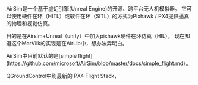 AirSim是一个基于虚幻引擎(Unreal Engine)的开源、跨平台无人机模拟器。
它可以使用硬件在环（HITL）或软件在环（SITL）的方式为Pixhawk / PX4提供逼真的物理和视觉仿真。

目的是在Airsim+Unreal（unity）中加入pixhawk硬件在环仿真（HIL）。
现在知道这个MarVlik的实现是在AirLib中，想办法弄明白。

AirSim中目前默认的是[simple flight](https://github.com/microsoft/AirSim/blob/master/docs/simple_flight.md）。

QGroundControl中刷最新的 PX4 Flight Stack，
